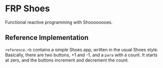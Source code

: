 FRP Shoes
=========

Functional reactive programming with Shoooooooes.


Reference Implementation
------------------------

`reference.rb` contains a simple Shoes app, written in the usual Shoes style.
Basically, there are two buttons, +1 and -1, and a `para` with a count. It
starts at zero, and the buttons increment and decrement the count.
